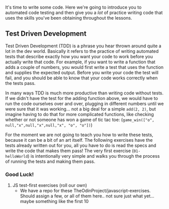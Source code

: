 It's time to write some code. Here we're going to introduce you to automated code testing and then give you a _lot_ of practice writing code that uses the skills you've been obtaining throughout the lessons.

## Test Driven Development

Test Driven Development (TDD) is a phrase you hear thrown around quite a lot in the dev world.  Basically it refers to the practice of writing automated tests that describe exactly how you want your code to work before you actually write that code.  For example, if you want to write a function that adds a couple of numbers, you would first write a test that uses the function and supplies the expected output.  Before you write your code the test will fail, and you should be able to know that your code works correctly when the tests pass.

In many ways TDD is much more productive than writing code without tests.  If we didn't have the test for the adding function above, we would have to run the code ourselves over and over, plugging in different numbers until we were sure that it was working... not a big deal for a simple `add(2, 2)`, but imagine having to do that for more complicated functions, like checking whether or not someone has won a game of tic tac toe: (`game_win(["o", null,"x",null,"x",null,"x", "o", "o"])`)

For the moment we are not going to teach you how to write these tests, because it can be a bit of an art itself.  The following exercises have the tests already written out for you, all you have to do is read the specs and write the code that makes them pass!  The very first exercise (`01-helloWorld`) is intentionally very simple and walks you through the process of running the tests and making them pass.

### Good Luck!

1. JS test-first exercises (roll our own)
   - We have a repo for these TheOdinProject/javascript-exercises.  Should assign a few, or all of them here.. not sure  just what yet... maybe something like the first 10